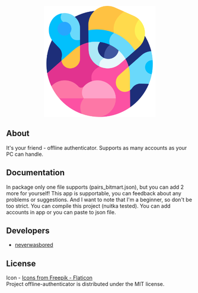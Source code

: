 <p align="center">
      <img src="logo.png" width="300">
</p>

## About

It's your friend - offline authenticator. Supports as many accounts as your PC can handle.

## Documentation

In package only one file supports (pairs_bitmart.json), but you can add 2 more for yourself!
This app is supportable, you can feedback about any problems or suggestions.
And I want to note that I'm a beginner, so don't be too strict. You can compile this project (nuitka tested).
You can add accounts in app or you can paste to json file.


## Developers

- [neverwasbored](https://github.com/neverwasbored)

## License

Icon - <a href="https://www.flaticon.com/ru/free-icons/" title="красочный иконки">Icons from Freepik - Flaticon</a> <br>
Project offline-authenticator is distributed under the MIT license. 
